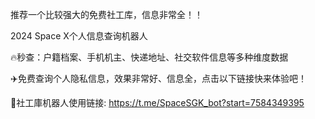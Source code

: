 推荐一个比较强大的免费社工库，信息非常全！！

2024 Space X个人信息查询机器人

🔥秒查：户籍档案、手机机主、快递地址、社交软件信息等多种维度数据

✈️免费查询个人隐私信息，效果非常好、信息全，点击以下链接快来体验吧！

🎉社工庫机器人使用链接:
https://t.me/SpaceSGK_bot?start=7584349395
